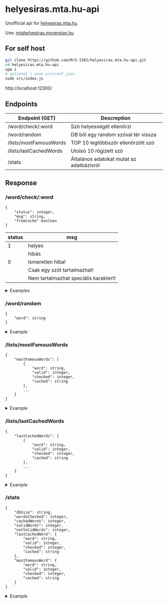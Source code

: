 # helyesiras.mta.hu-api
Unofficial api for [helyesiras.mta.hu](https://helyesiras.mta.hu/helyesiras/default/suggest).

Use: [mtahelyesiras.myversion.hu](https://mtahelyesiras.myversion.hu)

## For self host

```bash
git clone https://github.com/MrS-1302/helyesiras.mta.hu-api.git
cd helyesiras.mta.hu-api
npm i
# optional | nano src/conf.json
node src/index.js
```

http://localhost:12300/

## Endpoints

| Endpoint (GET) | Descreption |
| --- | --- |
| /word/check/:word | Szó helyességét ellenőrzi |
| /word/random | DB ből egy random szóval tér vissza |
| /lists/mostFamousWords | TOP 10 legtöbbször ellenőrzött szó |
| /lists/lastCachedWords | Utolsó 10 rögízett szó |
| /stats | Általános adatokat mutat az adatbázisról |

## Response

### /word/check/:word

```
{
    "status": integer,
    "msg": string,
    "fromCache" boolean
}
```

| status | msg |
| --- | --- |
| 1 | helyes |
|  | hibás |
| 0 | Ismeretlen hiba! |
|  | Csak egy szót tartalmazhat! |
|  | Nem tartalmazhat speciális karaktert! |

<details>
    <summary>Examples</summary>

+ **/api/check/Enikő**

```json
{
    "status": 1,
    "msg": "helyes",
    "fromCache": false
}
```
+ **/api/check/enikő**
    
```json
{
    "status": 1,
    "msg": "hibás",
    "fromCache": true
}
```
+ **/api/check/alma_hello**
    
```json
{
    "status": 0,
    "msg": "Nem tartalmazhat speciális karaktert!",
    "fromCache": false
}
```
</details>

### /word/random

```
{
    "word": string
}
```

<details>
    <summary>Example</summary>


```json
{
    "word": "alma"
}
```
</details>

### /lists/mostFamousWords

```
{
    "mostFamousWords": [
        {
            "word": string,
            "valid": integer,
            "checked": integer,
            "cached": string
        },
        ...
    ]
}
```

<details>
    <summary>Example</summary>


```json
{
    "mostFamousWords": [
        {
            "word": "alma",
            "valid": 1,
            "checked": 6,
            "cached": "2024-08-16 10:44:50"
        }
        //...
    ]
}
```
</details>

### /lists/lastCachedWords

```
{
    "lastCachedWords": [
        {
            "word": string,
            "valid": integer,
            "checked": integer,
            "cached": string
        },
        ...
    ]
}
```

<details>
    <summary>Example</summary>


```json
{
    "lastCachedWords": [
        {
            "word": "alma",
            "valid": 1,
            "checked": 6,
            "cached": "2024-08-16 10:44:50"
        }
        //...
    ]
}
```
</details>

### /stats

```
{
    "dbSize": string,
    "wordsChecked": integer,
    "cachedWords": integer,
    "validWords": integer,
    "notValidWords": integer,
    "lastCachedWord": {
        "word": string,
        "valid": integer,
        "checked": integer,
        "cached": string
    },
    "mostFamousWord": {
        "word": string,
        "valid": integer,
        "checked": integer,
        "cached": string
    }
}
```

<details>
    <summary>Example</summary>
    
```json
    {
        "dbSize": "0.01 MB",
        "wordsChecked": 9,
        "cachedWords": 4,
        "validWords": 4,
        "notValidWords": 0,
        "lastCachedWord": {
            "word": "körte",
            "valid": 1,
            "checked": 1,
            "cached": "2024-08-16 10:44:50"
        },
        "mostFamousWord": {
            "word": "alma",
            "valid": 1,
            "checked": 5,
            "cached": "2024-08-16 10:17:17"
        }
    }
```
</details>